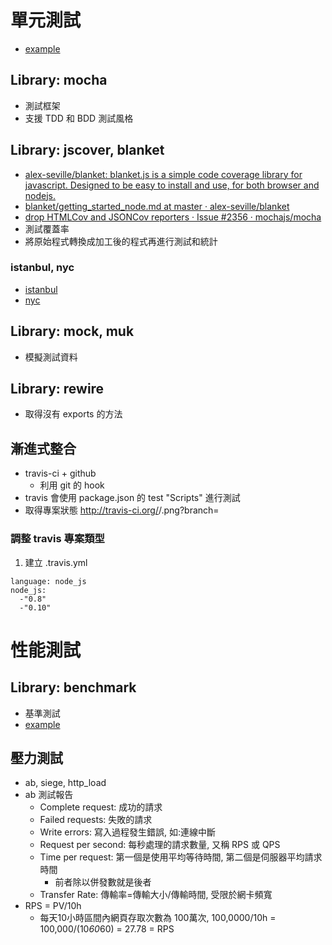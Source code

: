 # 單元測試
* [example](https://github.com/cwchiu/node_study/tree/master/example/002_Lib/mocha-test)

## Library: mocha
* 測試框架
* 支援 TDD 和 BDD 測試風格

## Library: jscover, blanket
* [alex-seville/blanket: blanket.js is a simple code coverage library for javascript. Designed to be easy to install and use, for both browser and nodejs.](https://github.com/alex-seville/blanket)
* [blanket/getting_started_node.md at master ‧ alex-seville/blanket](https://github.com/alex-seville/blanket/blob/master/docs/getting_started_node.md)
* [drop HTMLCov and JSONCov reporters · Issue #2356 · mochajs/mocha](https://github.com/mochajs/mocha/issues/2356)
* 測試覆蓋率
* 將原始程式轉換成加工後的程式再進行測試和統計

### istanbul, nyc
* [istanbul](https://www.npmjs.com/package/istanbul)
* [nyc](https://www.npmjs.com/package/nyc)

## Library: mock, muk
* 模擬測試資料

## Library: rewire
* 取得沒有 exports 的方法

## 漸進式整合
* travis-ci + github
    * 利用 git 的 hook
* travis 會使用 package.json 的 test "Scripts" 進行測試
* 取得專案狀態 http://travis-ci.org/<username>/<repo>.png?branch=<branch>
### 調整 travis 專案類型
1. 建立 .travis.yml

```
language: node_js
node_js:
  -"0.8"
  -"0.10"
```

# 性能測試

## Library: benchmark
* 基準測試
* [example](https://github.com/cwchiu/node_study/tree/master/example/002_Lib/benchmark-test)

## 壓力測試
* ab, siege, http_load
* ab 測試報告
    * Complete request: 成功的請求
    * Failed requests: 失敗的請求
    * Write errors: 寫入過程發生錯誤, 如:連線中斷
    * Request per second: 每秒處理的請求數量, 又稱 RPS 或 QPS
    * Time per request: 第一個是使用平均等待時間, 第二個是伺服器平均請求時間
        * 前者除以併發數就是後者
    * Transfer Rate: 傳輸率=傳輸大小/傳輸時間, 受限於網卡頻寬
* RPS = PV/10h
    * 每天10小時區間內網頁存取次數為 100萬次, 100,0000/10h = 100,000/(10*60*60) = 27.78 = RPS